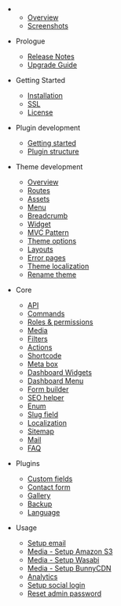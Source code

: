 - 
    - [Overview](overview.md)
    - [Screenshots](screenshots.md)
- Prologue
    - [Release Notes](releases.md)
    - [Upgrade Guide](upgrade.md)
- Getting Started
    - [Installation](installation.md)
    - [SSL](ssl.md)
    - [License](license.md)
- Plugin development
    - [Getting started](plugin.md)
    - [Plugin structure](plugin-structure.md)
- Theme development
    - [Overview](theme.md)
    - [Routes](theme-routes.md)
    - [Assets](theme-assets.md)
    - [Menu](menu.md)
    - [Breadcrumb](theme-breadcrumb.md)
    - [Widget](theme-widget.md)
    - [MVC Pattern](theme-mvc-pattern.md)
    - [Theme options](theme-options.md)
    - [Layouts](theme-layout.md)
    - [Error pages](theme-error-pages.md)
    - [Theme localization](theme-localization.md)
    - [Rename theme](theme-rename.md)
    
- Core
    - [API](api.md)
    - [Commands](commands.md)
    - [Roles & permissions](role-permission.md)
    - [Media](media.md)
    - [Filters](filters.md)
    - [Actions](actions.md)
    - [Shortcode](shortcode.md)
    - [Meta box](meta-box.md)
    - [Dashboard Widgets](dashboard-widgets.md)
    - [Dashboard Menu](dashboard-menu.md)
    - [Form builder](form-builder.md)
    - [SEO helper](seo-helper.md)
    - [Enum](enum.md)
    - [Slug field](slug-field.md)
    - [Localization](localization.md)
    - [Sitemap](sitemap.md)
    - [Mail](mail.md)
    - [FAQ](faq.md)
    
- Plugins
    - [Custom fields](plugin-custom-field.md)
    - [Contact form](plugin-contact-form.md)
    - [Gallery](plugin-gallery.md)
    - [Backup](plugin-backup.md)
    - [Language](plugin-language.md)
  
- Usage
  - [Setup email](usage-email.md)
  - [Media - Setup Amazon S3](usage-media-s3.md)
  - [Media - Setup Wasabi](usage-media-wasabi.md)
  - [Media - Setup BunnyCDN](usage-media-bunnycdn.md)
  - [Analytics](plugin-analytics.md)
  - [Setup social login](usage-social-login.md)
  - [Reset admin password](usage-reset-admin-password.md)
    